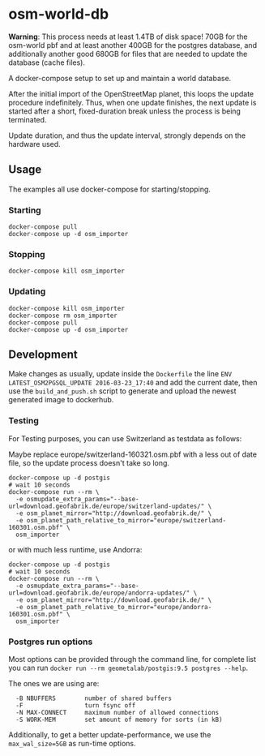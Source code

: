 # osm-world-db

**Warning**: This process needs at least 1.4TB of disk space!
70GB for the osm-world pbf and at least another 400GB for the
postgres database, and additionally another
good 680GB for files that are needed to update the database (cache files).

A docker-compose setup to set up and maintain a world database.

After the initial import of the OpenStreetMap planet, this loops the update procedure indefinitely.
Thus, when one update finishes, the next update is started after a short, fixed-duration break unless the process is being terminated.

Update duration, and thus the update interval, strongly depends on the hardware used.

## Usage

The examples all use docker-compose for starting/stopping.

### Starting

```
docker-compose pull
docker-compose up -d osm_importer
```

### Stopping

```
docker-compose kill osm_importer
```

### Updating

```
docker-compose kill osm_importer
docker-compose rm osm_importer
docker-compose pull
docker-compose up -d osm_importer
```

## Development

Make changes as usually, update inside the `Dockerfile`
the line `ENV LATEST_OSM2PGSQL_UPDATE 2016-03-23_17:40` and
add the current date, then use the `build_and_push.sh` script to
generate and upload the newest generated image to dockerhub.

### Testing

For Testing purposes, you can use Switzerland as testdata as follows:

Maybe replace europe/switzerland-160321.osm.pbf with a less out of date
file, so the update process doesn't take so long.

```
docker-compose up -d postgis
# wait 10 seconds
docker-compose run --rm \
  -e osmupdate_extra_params="--base-url=download.geofabrik.de/europe/switzerland-updates/" \
  -e osm_planet_mirror="http://download.geofabrik.de/" \
  -e osm_planet_path_relative_to_mirror="europe/switzerland-160301.osm.pbf" \
  osm_importer
```

or with much less runtime, use Andorra:

```
docker-compose up -d postgis
# wait 10 seconds
docker-compose run --rm \
  -e osmupdate_extra_params="--base-url=download.geofabrik.de/europe/andorra-updates/" \
  -e osm_planet_mirror="http://download.geofabrik.de/" \
  -e osm_planet_path_relative_to_mirror="europe/andorra-160301.osm.pbf" \
  osm_importer
```

### Postgres run options

Most options can be provided through the command line, for complete list
you can run `docker run --rm geometalab/postgis:9.5 postgres --help`.

The ones we are using are:

```
  -B NBUFFERS        number of shared buffers
  -F                 turn fsync off
  -N MAX-CONNECT     maximum number of allowed connections
  -S WORK-MEM        set amount of memory for sorts (in kB)
```

Additionally, to get a better update-performance, we use
the `max_wal_size=5GB` as run-time options. 
